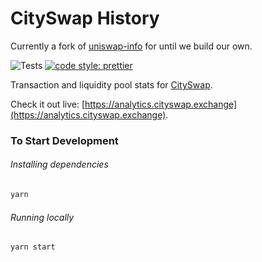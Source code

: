 # CitySwap History

Currently a fork of [uniswap-info](https://github.com/Uniswap/uniswap-info) for until we build our own.

![Tests](https://github.com/cityswap/cityswap-vision/workflows/Tests/badge.svg)
[![code style: prettier](https://img.shields.io/badge/code_style-prettier-ff69b4.svg?style=flat-square)](https://github.com/prettier/prettier)

Transaction and liquidity pool stats for [CitySwap](https://cityswap.io).

Check it out live: [https://analytics.cityswap.exchange](https://analytics.cityswap.exchange).

### To Start Development

###### Installing dependencies

```bash
yarn
```

###### Running locally

```bash
yarn start
```
